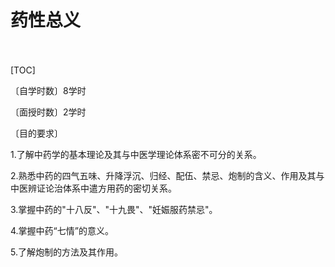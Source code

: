 # 药性总义

　

[TOC]

〔自学时数〕8学时

〔面授时数〕2学时

〔目的要求〕

1.了解中药学的基本理论及其与中医学理论体系密不可分的关系。

2.熟悉中药的四气五味、升降浮沉、归经、配伍、禁忌、炮制的含义、作用及其与中医辨证论治体系中遣方用药的密切关系。

3.掌握中药的"十八反"、"十九畏"、"妊娠服药禁忌"。

4.掌握中药“七情”的意义。

5.了解炮制的方法及其作用。


　
